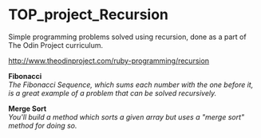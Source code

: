 # TOP_project_Recursion
Simple programming problems solved using recursion, done as a part of The Odin Project curriculum. 
   
   
http://www.theodinproject.com/ruby-programming/recursion
   
   
**Fibonacci**   
*The Fibonacci Sequence, which sums each number with the one before it, is a great example of a problem that can be solved recursively.*
   
   
**Merge Sort**   
*You'll build a method which sorts a given array but uses a "merge sort" method for doing so.*